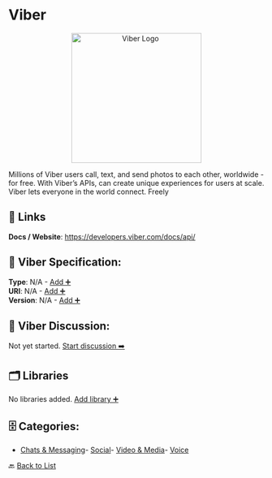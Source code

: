 # Viber
<p align="center">
    <img width="256" src="https://raw.githubusercontent.com/apis-list/apis-list/main/apis/viber/logo_256x256.png" alt="Viber Logo"/>
</p>
Millions of Viber users call, text, and send photos to each other, worldwide - for free. With Viber’s APIs, can create unique experiences for users at scale. Viber lets everyone in the world connect.  Freely

##  🔗 Links
**Docs / Website**: https://developers.viber.com/docs/api/

## 🧬 Viber Specification:
**Type**: N/A - [Add ➕](https://github.com/apis-list/apis-list/edit/main/apis.yaml#L21513)  
**URI**: N/A - [Add ➕](https://github.com/apis-list/apis-list/edit/main/apis.yaml#L21513)  
**Version**: N/A - [Add ➕](https://github.com/apis-list/apis-list/edit/main/apis.yaml#L21513)

## 💬 Viber Discussion:
Not yet started. [Start discussion ➡️](https://github.com/apis-list/apis-list/discussions/new)

## 🗂️ Libraries

No libraries added. [Add library ➕](https://github.com/apis-list/apis-list/edit/main/apis.yaml#L21513)    


## 🗄️ Categories:
- [Chats & Messaging](https://github.com/apis-list/apis-list#chats--messaging-)- [Social](https://github.com/apis-list/apis-list#social-)- [Video & Media](https://github.com/apis-list/apis-list#video--media-)- [Voice](https://github.com/apis-list/apis-list#voice-)

🔙  [Back to List](https://github.com/apis-list/apis-list)
